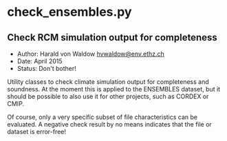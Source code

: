 # check_ensembles.py
## Check RCM simulation output for completeness

+ Author: Harald von Waldow <hvwaldow@env.ethz.ch>
+ Date: April 2015
+ Status: Don't bother!

Utility classes to check climate simulation output for completeness
and soundness. At the moment this is applied to the ENSEMBLES dataset,
but it should be possible to also use it for other projects, such as
CORDEX or CMIP.

Of course, only a very specific subset of file characteristics can be
evaluated. A negative check result by no means indicates that the file
or dataset is error-free!
